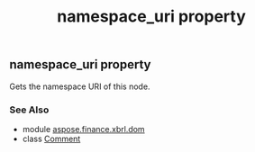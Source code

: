 ﻿---
title: namespace_uri property
second_title: Aspose.Finance for Python via .NET API References
description: 
type: docs
weight: 250
url: /python-net/aspose.finance.xbrl.dom/comment/namespace_uri/
is_root: false
---

## namespace_uri property


Gets the namespace URI of this node.

### See Also
* module [aspose.finance.xbrl.dom](../../)
* class [Comment](/finance/python-net/aspose.finance.xbrl.dom/comment)
